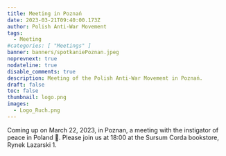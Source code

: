 ```yaml
---
title: Meeting in Poznań
date: 2023-03-21T09:40:00.173Z
author: Polish Anti-War Movement
tags:
  - Meeting
#categories: [ "Meetings" ]
banner: banners/spotkaniePoznan.jpeg
noprevnext: true
nodateline: true
disable_comments: true
description: Meeting of the Polish Anti-War Movement in Poznań.
draft: false
toc: false
thumbnail: logo.png
images:
  - Logo_Ruch.png
---
```


Coming up on March 22, 2023, in Poznan, a meeting with the instigator of peace in Poland 🙂. Please join us at 18:00 at the Sursum Corda bookstore, Rynek Lazarski 1.
